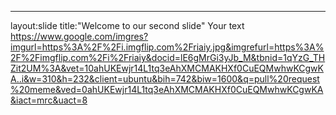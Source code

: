 ---
layout:slide
title:"Welcome to our second slide"
Your text
https://www.google.com/imgres?imgurl=https%3A%2F%2Fi.imgflip.com%2Friaiy.jpg&imgrefurl=https%3A%2F%2Fimgflip.com%2Fi%2Friaiy&docid=lE6gMrGi3yJb_M&tbnid=1qYzG_THZit2UM%3A&vet=10ahUKEwjr14L1tq3eAhXMCMAKHXf0CuEQMwhwKCgwKA..i&w=310&h=232&client=ubuntu&bih=742&biw=1600&q=pull%20request%20meme&ved=0ahUKEwjr14L1tq3eAhXMCMAKHXf0CuEQMwhwKCgwKA&iact=mrc&uact=8
